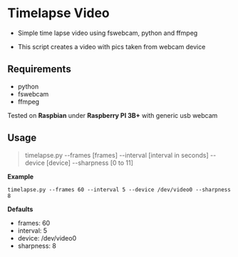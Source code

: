 # Timelapse Video
- Simple time lapse video using fswebcam, python and ffmpeg

- This script creates a video with pics taken from webcam device


## Requirements
- python
- fswebcam
- ffmpeg

Tested on **Raspbian** under **Raspberry PI 3B+** with generic usb webcam

## Usage
>timelapse.py --frames [frames] --interval [interval in seconds] --device [device] --sharpness [0 to 11]


**Example**

    timelapse.py --frames 60 --interval 5 --device /dev/video0 --sharpness 8

**Defaults**
- frames: 60
- interval: 5
- device: /dev/video0
- sharpness: 8

